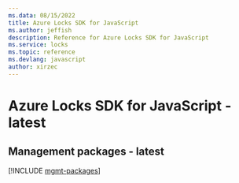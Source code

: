 ```yaml
---
ms.data: 08/15/2022
title: Azure Locks SDK for JavaScript
ms.author: jeffish
description: Reference for Azure Locks SDK for JavaScript
ms.service: locks
ms.topic: reference
ms.devlang: javascript
author: xirzec
---
```

# Azure Locks SDK for JavaScript - latest

## Management packages - latest
[!INCLUDE [mgmt-packages](locks-mgmt-index.md)]